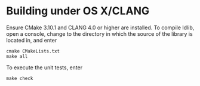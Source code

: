 # Building under OS X/CLANG

Ensure CMake 3.10.1 and CLANG 4.0 or higher are installed.
To compile Idlib, open a console, change to the directory in which the source of the library is located in, and enter
```
cmake CMakeLists.txt
make all
```
To execute the unit tests, enter
```
make check
```
